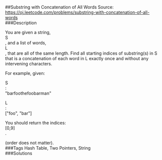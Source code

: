 ##Substring with Concatenation of All Words
Source: https://oj.leetcode.com/problems/substring-with-concatenation-of-all-words  
###Description

                

You are given a string,   
S  
, and a list of words,   
L  
, that are all of the same length. Find all starting indices of substring(s) in S that is a concatenation of each word in L exactly once and without any intervening characters.
  


  

For example, given:  

  
S  
:   
"barfoothefoobarman"  

  
L  
:   
["foo", "bar"]  

  


  

You should return the indices:   
[0,9]  
.  

(order does not matter).  
###Tags
Hash Table, Two Pointers, String  
###Solutions